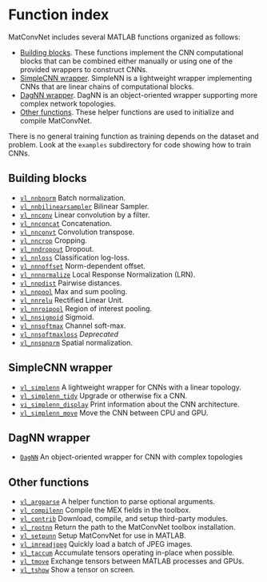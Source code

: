 # Function index

MatConvNet includes several MATLAB functions organized as follows:

- [Building blocks](#core). These functions implement the CNN
  computational blocks that can be combined either manually or using
  one of the provided wrappers to construct CNNs.
- [SimpleCNN wrapper](#simplenn). SimpleNN is a lightweight wrapper
  implementing CNNs that are linear chains of computational blocks.
- [DagNN wrapper](#dagnn). DagNN is an object-oriented wrapper
  supporting more complex network topologies.
- [Other functions](#utility). These helper functions are used to
  initialize and compile MatConvNet.

There is no general training function as training depends on the
dataset and problem. Look at the `examples` subdirectory for code
showing how to train CNNs.

<a name="core"></a>

## Building blocks

- [`vl_nnbnorm`](mfiles/vl_nnbnorm.md) Batch normalization.
- [`vl_nnbilinearsampler`](mfiles/vl_nnbilinearsampler.md) Bilinear Sampler.
- [`vl_nnconv`](mfiles/vl_nnconv.md) Linear convolution by a filter.
- [`vl_nnconcat`](mfiles/vl_nnconcat.md) Concatenation.
- [`vl_nnconvt`](mfiles/vl_nnconvt.md) Convolution transpose.
- [`vl_nncrop`](mfiles/vl_nncrop.md) Cropping.
- [`vl_nndropout`](mfiles/vl_nndropout.md) Dropout.
- [`vl_nnloss`](mfiles/vl_nnloss.md) Classification log-loss.
- [`vl_nnnoffset`](mfiles/vl_nnnoffset.md) Norm-dependent offset.
- [`vl_nnnormalize`](mfiles/vl_nnnormalize.md) Local Response Normalization (LRN).
- [`vl_nnpdist`](mfiles/vl_nnpdist.md) Pairwise distances.
- [`vl_nnpool`](mfiles/vl_nnpool.md) Max and sum pooling.
- [`vl_nnrelu`](mfiles/vl_nnrelu.md) Rectified Linear Unit.
- [`vl_nnroipool`](mfiles/vl_nnroipool.md) Region of interest pooling.
- [`vl_nnsigmoid`](mfiles/vl_nnsigmoid.md) Sigmoid.
- [`vl_nnsoftmax`](mfiles/vl_nnsoftmax.md) Channel soft-max.
- [`vl_nnsoftmaxloss`](mfiles/vl_nnsoftmaxloss.md) *Deprecated*
- [`vl_nnspnorm`](mfiles/vl_nnspnorm.md) Spatial normalization.

<a name="simplenn"></a>

## SimpleCNN wrapper

- [`vl_simplenn`](mfiles/simplenn/vl_simplenn.md) A lightweight wrapper for
  CNNs with a linear topology.
- [`vl_simplenn_tidy`](mfiles/simplenn/vl_simplenn_tidy.md) Upgrade or
  otherwise fix a CNN.
- [`vi_simplenn_display`](mfiles/simplenn/vl_simplenn_display.md) Print
  information about the CNN architecture.
- [`vl_simplenn_move`](mfiles/simplenn/vl_simplenn_move.md) Move the CNN
  between CPU and GPU.

<a name="dagnn"></a>

## DagNN wrapper

- [`DagNN`](mfiles/+dagnn/@DagNN/DagNN.md) An object-oriented wrapper
  for CNN with complex topologies

<a name="utility"></a>

## Other functions

- [`vl_argparse`](mfiles/vl_argparse.md) A helper function to parse
  optional arguments.
- [`vl_compilenn`](mfiles/vl_compilenn.md) Compile the MEX fields in the toolbox.
- [`vl_contrib`](mfiles/vl_contrib.md) Download, compile, and setup third-party modules.
- [`vl_rootnn`](mfiles/vl_rootnn.md) Return the path to the MatConvNet toolbox installation.
- [`vl_setpunn`](mfiles/vl_setupnn.md) Setup MatConvNet for use in MATLAB.
- [`vl_imreadjpeg`](mfiles/vl_imreadjpeg.md) Quickly load a batch of JPEG images.
- [`vl_taccum`](mfiles/vl_taccum.md) Accumulate tensors operating in-place when possible.
- [`vl_tmove`](mfiles/vl_tmove.md) Exchange tensors between MATLAB processes and GPUs.
- [`vl_tshow`](mfiles/vl_tshow.md) Show a tensor on screen.
